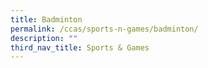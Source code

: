 ```yaml
---
title: Badminton
permalink: /ccas/sports-n-games/badminton/
description: ""
third_nav_title: Sports & Games
---
```

